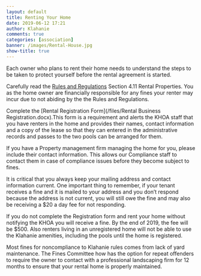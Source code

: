 ```yaml
---
layout: default
title: Renting Your Home
date: 2019-06-12 17:21
author: Klahanie
comments: true
categories: [association]
banner: /images/Rental-House.jpg
show-title: true
---
```

Each owner who plans to rent their home needs to understand the steps to be taken to protect yourself before the rental agreement is started.

Carefully read the [Rules and Regulations](/files/Klahanie-Association-Rules-and-Regulations-2018.pdf) Section 4.11 Rental Properties. You as the home owner are financially responsible for any fines your renter may incur due to not abiding by the the Rules and Regulations.

Complete the [Rental Registration Form](/files/Rental Business Registration.docx).This form is a requirement and alerts the KHOA staff that you have renters in the home and provides their names, contact information and a copy of the lease so that they can entered in the administrative records and passes to the two pools can be arranged for them.

If you have a Property management firm managing the home for you, please include their contact information. This allows our Compliance staff to contact them in case of compliance issues before they become subject to fines.

It is critical that you always keep your mailing address and contact information current. One important thing to remember, if your tenant receives a fine and it is mailed to your address and you don’t respond because the address is not current, you will still owe the fine and may also be receiving a $20 a day fee for not responding.

If you do not complete the Registration form and rent your home without notifying the KHOA you will receive a fine. By the end of 2019, the fee will be $500. Also renters living in an unregistered home will not be able to use the Klahanie amenities, including the pools until the home is registered.

Most fines for noncompliance to Klahanie rules comes from lack of yard maintenance. The Fines Committee how has the option for repeat offenders to require the owner to contact with a professional landscaping firm for 12 months to ensure that your rental home is properly maintained.